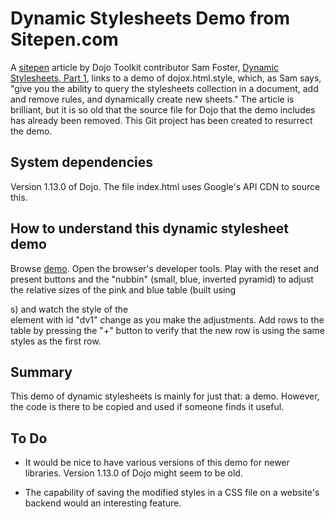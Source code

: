 # Dynamic Stylesheets Demo from Sitepen.com

A <a href="https://sitepen.com">sitepen</a> article by Dojo Toolkit contributor
Sam Foster,
<a href="https://www.sitepen.com/blog/dynamic-stylesheets-part-1/">
Dynamic Stylesheets, Part 1</a>, links to a demo of dojox.html.style,
which, as Sam says, "give you the ability to query the stylesheets collection
in a document, add and remove rules, and dynamically create new sheets."
The article is brilliant, but it is so old that the source file for Dojo
that the demo includes has already been removed. This Git project has
been created to resurrect the demo.

## System dependencies

Version 1.13.0 of Dojo. The file index.html
uses Google's API CDN to source this.

## How to understand this dynamic stylesheet demo

Browse <a href="demo">demo</a>. Open the browser's
developer tools. Play with the reset and present buttons and the "nubbin"
(small, blue, inverted pyramid) to adjust the relative sizes of the
pink and blue table (built using <div>s) and watch the style of
the <div> element with id "dv1" change as you make the adjustments.
Add rows to the table by pressing the "+" button to verify that the
new row is using the same styles as the first row.

## Summary

This demo of dynamic stylesheets is mainly for just that: a demo.
However, the code is there to be copied and used if someone finds it useful.

## To Do

* It would be nice to have various versions of this demo for newer libraries.
Version 1.13.0 of Dojo might seem to be old.

* The capability of saving the modified styles in a CSS file
on a website's backend would an interesting feature.

